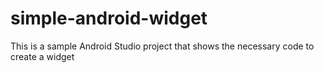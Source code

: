 # simple-android-widget
This is a sample Android Studio project that shows the necessary code to create a widget

